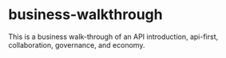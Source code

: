 # business-walkthrough
This is a business walk-through of an API introduction, api-first, collaboration, governance, and economy.
